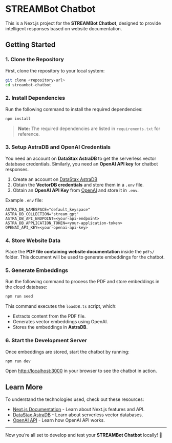 # STREAMBot Chatbot

This is a Next.js project for the **STREAMBot Chatbot**, designed to provide intelligent responses based on website documentation.

## Getting Started

### 1. Clone the Repository

First, clone the repository to your local system:

```bash
git clone <repository-url>
cd streambot-chatbot
```

### 2. Install Dependencies

Run the following command to install the required dependencies:

```bash
npm install
```

> **Note:** The required dependencies are listed in `requirements.txt` for reference.

### 3. Setup AstraDB and OpenAI Credentials

You need an account on **DataStax AstraDB** to get the serverless vector database credentials. Similarly, you need an **OpenAI API key** for chatbot responses.

1. Create an account on [DataStax AstraDB](https://www.datastax.com/products/datastax-astra)
2. Obtain the **VectorDB credentials** and store them in a `.env` file.
3. Obtain an **OpenAI API Key** from [OpenAI](https://openai.com/) and store it in `.env`.

Example `.env` file:

```env
ASTRA_DB_NAMESPACE="default_keyspace"
ASTRA_DB_COLLECTION="stream_gpt"
ASTRA_DB_API_ENDPOINT=<your-api-endpoint>
ASTRA_DB_APPLICATION_TOKEN=<your-application-token>
OPENAI_API_KEY=<your-openai-api-key>
```

### 4. Store Website Data

Place the **PDF file containing website documentation** inside the `pdfs/` folder. This document will be used to generate embeddings for the chatbot.

### 5. Generate Embeddings

Run the following command to process the PDF and store embeddings in the cloud database:

```bash
npm run seed
```

This command executes the `loadDB.ts` script, which:

- Extracts content from the PDF file.
- Generates vector embeddings using OpenAI.
- Stores the embeddings in **AstraDB**.

### 6. Start the Development Server

Once embeddings are stored, start the chatbot by running:

```bash
npm run dev
```

Open [http://localhost:3000](http://localhost:3000) in your browser to see the chatbot in action.

## Learn More

To understand the technologies used, check out these resources:

- [Next.js Documentation](https://nextjs.org/docs) - Learn about Next.js features and API.
- [DataStax AstraDB](https://www.datastax.com/products/datastax-astra) - Learn about serverless vector databases.
- [OpenAI API](https://openai.com/) - Learn how OpenAI API works.

---

Now you’re all set to develop and test your **STREAMBot Chatbot** locally! 🚀
